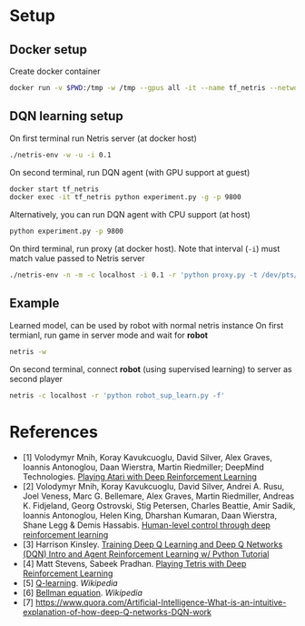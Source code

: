 # Setup
## Docker setup
Create docker container
```bash
docker run -v $PWD:/tmp -w /tmp --gpus all -it --name tf_netris --network host tensorflow/tensorflow:latest-gpu-py3
```

## DQN learning setup
On first terminal run Netris server (at docker host)
```bash
./netris-env -w -u -i 0.1
```

On second terminal, run DQN agent (with GPU support at guest)
```bash
docker start tf_netris
docker exec -it tf_netris python experiment.py -g -p 9800
```

Alternatively, you can run DQN agent with CPU support (at host)
```bash
python experiment.py -p 9800
```

On third terminal, run proxy (at docker host). Note that interval (`-i`) must match value passed to Netris server
```bash
./netris-env -n -m -c localhost -i 0.1 -r 'python proxy.py -t /dev/pts/3 -p 9800'
```

## Example
Learned model, can be used by robot with normal netris instance
On first termianl, run game in server mode and wait for **robot**
```bash
netris -w
```
On second terminal, connect **robot** (using supervised learning) to server as second player
```bash
netris -c localhost -r 'python robot_sup_learn.py -f'
```

# References
* [1] Volodymyr Mnih, Koray Kavukcuoglu, David Silver, Alex Graves, Ioannis Antonoglou, Daan Wierstra, Martin Riedmiller; DeepMind Technologies. [Playing Atari with Deep Reinforcement Learning](https://arxiv.org/pdf/1312.5602.pdf)
* [2] Volodymyr Mnih, Koray Kavukcuoglu, David Silver, Andrei A. Rusu, Joel Veness, Marc G. Bellemare, Alex Graves, Martin Riedmiller, Andreas K. Fidjeland, Georg Ostrovski, Stig Petersen, Charles Beattie, Amir Sadik, Ioannis Antonoglou, Helen King, Dharshan Kumaran, Daan Wierstra, Shane Legg & Demis Hassabis. [Human-level control through deep reinforcement learning](https://web.stanford.edu/class/psych209/Readings/MnihEtAlHassibis15NatureControlDeepRL.pdf)
* [3] Harrison Kinsley. [Training Deep Q Learning and Deep Q Networks (DQN) Intro and Agent Reinforcement Learning w/ Python Tutorial](https://pythonprogramming.net/training-deep-q-learning-dqn-reinforcement-learning-python-tutorial/)
* [4] Matt Stevens, Sabeek Pradhan. [Playing Tetris with Deep Reinforcement Learning](http://cs231n.stanford.edu/reports/2016/pdfs/121_Report.pdf)
* [5] [Q-learning](https://en.wikipedia.org/wiki/Q-learning#Algorithm). _Wikipedia_
* [6] [Bellman equation](https://en.wikipedia.org/wiki/Bellman_equation). _Wikipedia_
* [7] https://www.quora.com/Artificial-Intelligence-What-is-an-intuitive-explanation-of-how-deep-Q-networks-DQN-work